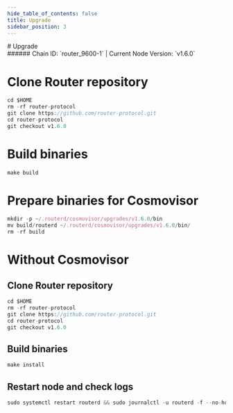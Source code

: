 ```yaml
---
hide_table_of_contents: false
title: Upgrade
sidebar_position: 3
---
```


<div class="h1-with-icon icon-router">
# Upgrade
</div>
###### Chain ID: `router_9600-1` | Current Node Version: `v1.6.0`


# Clone Router repository
```js
cd $HOME
rm -rf router-protocol
git clone https://github.com/router-protocol.git
cd router-protocol
git checkout v1.6.0
 ```

# Build binaries
```js
make build
 ```

# Prepare binaries for Cosmovisor
```js
mkdir -p ~/.routerd/cosmovisor/upgrades/v1.6.0/bin
mv build/routerd ~/.routerd/cosmovisor/upgrades/v1.6.0/bin/
rm -rf build
```

# Without Cosmovisor
## Clone Router repository
```js
cd $HOME
rm -rf router-protocol
git clone https://github.com/router-protocol.git
cd router-protocol
git checkout v1.6.0
 ```

## Build binaries
```js
make install
 ```

## Restart node and check logs
```js
sudo systemctl restart routerd && sudo journalctl -u routerd -f --no-hostname -o cat
```